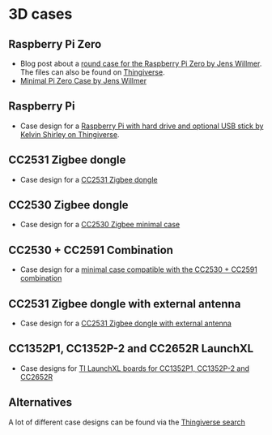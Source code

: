 ---
---
# 3D cases

## Raspberry Pi Zero
 - Blog post about a [round case for the Raspberry Pi Zero by Jens Willmer][jwillmer-blog-post]. The files can also be found on [Thingiverse][thingiverse-jwillmer-design].
 - [Minimal Pi Zero Case by Jens Willmer][thingiverse-jwillmer-design2]

## Raspberry Pi
 - Case design for a [Raspberry Pi with hard drive and optional USB stick by Kelvin Shirley on Thingiverse][thingiverse-rpi-owncloud-design].

## CC2531 Zigbee dongle
 - Case design for a [CC2531 Zigbee dongle][thingiverse-rpi-cc2531-dongle]

## CC2530 Zigbee dongle
 - Case design for a [CC2530 Zigbee minimal case][thingiverse-cc2530-case]

## CC2530 + CC2591 Combination
- Case design for a [minimal case compatible with the CC2530 + CC2591 combination][thingiverse-cc2530-cc2591-case]

## CC2531 Zigbee dongle with external antenna
 - Case design for a [CC2531 Zigbee dongle with external antenna](https://www.thingiverse.com/thing:3731958)

## CC1352P1, CC1352P-2 and CC2652R LaunchXL
- Case designs for [TI LaunchXL boards for CC1352P1, CC1352P-2 and CC2652R](https://www.thingiverse.com/thing:3928171)

## Alternatives
A lot of different case designs can be found via the [Thingiverse search][thingiverse-search-rpi]

[jwillmer-blog-post]: https://jwillmer.de/blog/tools/raspberry-pi-zero-cc2531-case
[thingiverse-jwillmer-design]: https://www.thingiverse.com/thing:3101600
[thingiverse-jwillmer-design2]: https://www.thingiverse.com/thing:4163636
[thingiverse-search-rpi]: https://www.thingiverse.com/search?q=raspberry+pi+case
[thingiverse-rpi-owncloud-design]: https://www.thingiverse.com/thing:1357022
[thingiverse-rpi-cc2531-dongle]: https://www.thingiverse.com/thing:2803664
[thingiverse-cc2530-case]: https://www.thingiverse.com/thing:3257462
[thingiverse-cc2530-cc2591-case]: https://www.thingiverse.com/thing:3416548
